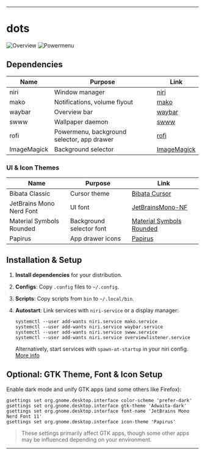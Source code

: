 
---

# dots

<!-- Screenshots -->

![Overview](./demo-screenshot-overview.png)
![Powermenu](./demo-screenshot-powermenu.png)

## Dependencies

| Name        | Purpose                                    | Link                                                      |
| ----------- | ------------------------------------------ | --------------------------------------------------------- |
| niri        | Window manager                             | [niri](https://github.com/YaLTeR/niri)                    |
| mako        | Notifications, volume flyout               | [mako](https://github.com/emersion/mako)                  |
| waybar      | Overview bar                               | [waybar](https://github.com/Alexays/Waybar)               |
| swww        | Wallpaper daemon                           | [swww](https://github.com/Horus645/swww)                  |
| rofi        | Powermenu, background selector, app drawer | [rofi](https://github.com/davatorium/rofi)                |
| ImageMagick | Background selector                        | [ImageMagick](https://github.com/ImageMagick/ImageMagick) |

### UI & Icon Themes

| Name                     | Purpose                  | Link                                                                                                 |
| ------------------------ | ------------------------ | ---------------------------------------------------------------------------------------------------- |
| Bibata Classic           | Cursor theme             | [Bibata Cursor](https://github.com/ful1e5/Bibata_Cursor)                                             |
| JetBrains Mono Nerd Font | UI font                  | [JetBrainsMono-NF](https://github.com/ryanoasis/nerd-fonts)                                          |
| Material Symbols Rounded | Background selector font | [Material Symbols Rounded](https://github.com/google/material-design-icons/tree/master/variablefont) |
| Papirus                  | App drawer icons         | [Papirus](https://github.com/PapirusDevelopmentTeam/papirus-icon-theme)                              |

## Installation & Setup

1. **Install dependencies** for your distribution.
2. **Configs**: Copy `.config` files to `~/.config`.
3. **Scripts**: Copy scripts from `bin` to `~/.local/bin`.
4. **Autostart**: Link services with `niri-service` or a display manager:

   ```
   systemctl --user add-wants niri.service mako.service
   systemctl --user add-wants niri.service waybar.service
   systemctl --user add-wants niri.service swww.service
   systemctl --user add-wants niri.service overviewlistener.service
   ```

   Alternatively, start services with `spawn-at-startup` in your niri config.
   [More info](https://yalter.github.io/niri/Configuration%3A-Miscellaneous.html#spawn-at-startup)

## Optional: GTK Theme, Font & Icon Setup

Enable dark mode and unify GTK apps (and some others like Firefox):

```
gsettings set org.gnome.desktop.interface color-scheme 'prefer-dark'
gsettings set org.gnome.desktop.interface gtk-theme 'Adwaita-dark'
gsettings set org.gnome.desktop.interface font-name 'JetBrains Mono Nerd Font 11'
gsettings set org.gnome.desktop.interface icon-theme 'Papirus'
```

> These settings primarily affect GTK apps, though some other apps may be influenced depending on your environment.

---
